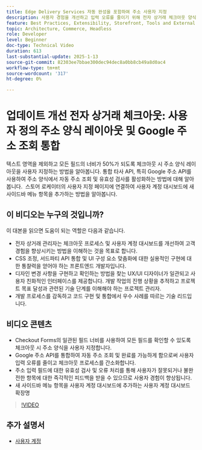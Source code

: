 ```yaml
---
title: Edge Delivery Services 자동 완성을 포함하여 주소 사용자 지정
description: 사용자 경험을 개선하고 입력 오류를 줄이기 위해 전자 상거래 체크아웃 양식을 사용자 정의하고 Google 주소 조회를 통합하는 방법을 알아봅니다.
feature: Best Practices, Extensibility, Storefront, Tools and External Services
topic: Architecture, Commerce, Headless
role: Developer
level: Beginner
doc-type: Technical Video
duration: 613
last-substantial-update: 2025-1-13
source-git-commit: 82303ee7bbae300dec94dec8a0bb8cb49a8d0ac4
workflow-type: tm+mt
source-wordcount: '317'
ht-degree: 0%

---
```



# 업데이트 개선 전자 상거래 체크아웃: 사용자 정의 주소 양식 레이아웃 및 Google 주소 조회 통합

텍스트 영역을 제외하고 모든 필드의 너비가 50%가 되도록 체크아웃 시 주소 양식 레이아웃을 사용자 지정하는 방법을 알아봅니다. 통합 타사 API, 특히 Google 주소 API를 사용하여 주소 양식에서 자동 주소 조회 및 유효성 검사를 활성화하는 방법에 대해 알아봅니다. &#x200B; 스토어 로케이터의 사용자 지정 페이지에 연결하여 사용자 계정 대시보드에 새 사이드바 메뉴 항목을 추가하는 방법을 알아봅니다.

## 이 비디오는 누구의 것입니까?

이 대본을 읽으면 도움이 되는 역할은 다음과 같습니다.

* 전자 상거래 관리자는 체크아웃 프로세스 및 사용자 계정 대시보드를 개선하여 고객 경험을 향상시키는 방법을 이해하는 것을 목표로 합니다.
* CSS 조정, 서드파티 API 통합 및 UI 구성 요소 맞춤화에 대한 실용적인 구현에 대한 통찰력을 얻어야 하는 프론트엔드 개발자입니다.
* 디자인 변경 사항을 구현하고 확인하는 방법을 찾는 UX/UI 디자이너가 일관되고 사용자 친화적인 인터페이스를 제공합니다.
개발 작업의 진행 상황을 추적하고 프로젝트 목표 달성과 관련된 기술 단계를 이해해야 하는 프로젝트 관리자.
* 개발 프로세스를 감독하고 코드 구현 및 통합에서 우수 사례를 따르는 기술 리드입니다.


## 비디오 콘텐츠

* Checkout Forms의 일관된 필드 너비를 사용하여 모든 필드를 확인할 수 있도록 체크아웃 시 주소 양식을 사용자 지정합니다.
* Google 주소 API를 통합하여 자동 주소 조회 및 완료를 가능하게 함으로써 사용자 입력 오류를 줄이고 체크아웃 프로세스를 간소화합니다.
* 주소 입력 필드에 대한 유효성 검사 및 오류 처리를 통해 사용자가 잘못되거나 불완전한 항목에 대한 즉각적인 피드백을 받을 수 있으므로 사용자 경험이 향상됩니다.
* 새 사이드바 메뉴 항목을 사용자 계정 대시보드에 추가하는 사용자 계정 대시보드 확장명

>[!VIDEO](https://video.tv.adobe.com/v/3442787?learn=on)

## 추가 설명서

* [사용자 계정](https://experienceleague.adobe.com/developer/commerce/storefront/dropins/user-account/tutorials/)
